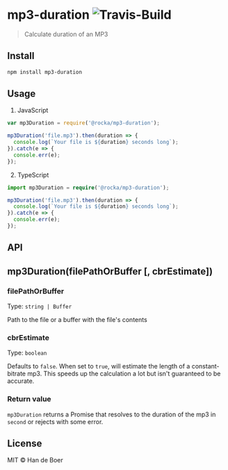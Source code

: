 # mp3-duration ![Travis-Build](https://travis-ci.org/ddsol/mp3-duration.svg?branch=master)

> Calculate duration of an MP3

## Install

```sh
npm install mp3-duration
```

## Usage

1. JavaScript

```javascript
var mp3Duration = require('@rocka/mp3-duration');

mp3Duration('file.mp3').then(duration => {
  console.log(`Your file is ${duration} seconds long`);
}).catch(e => {
  console.err(e);
});
```

2. TypeScript

```typescript
import mp3Duration = require('@rocka/mp3-duration');

mp3Duration('file.mp3').then(duration => {
  console.log(`Your file is ${duration} seconds long`);
}).catch(e => {
  console.err(e);
});
```

## API

## mp3Duration(filePathOrBuffer [, cbrEstimate])

### filePathOrBuffer

Type: `string | Buffer`

Path to the file or a buffer with the file's contents

### cbrEstimate

Type: `boolean`

Defaults to `false`. When set to `true`, will estimate the length of a
constant-bitrate mp3. This speeds up the calculation a lot but isn't
guaranteed to be accurate.

### Return value

`mp3Duration` returns a Promise that resolves to the duration of the mp3 in `second` or rejects with some error.

## License

MIT © Han de Boer

